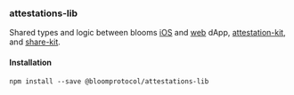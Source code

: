 ### attestations-lib

Shared types and logic between blooms [iOS](https://itunes.apple.com/us/app/bloom-secure-identity/id1380492735) and [web](https://bloom.co/) dApp, [attestation-kit](https://github.com/hellobloom/attestation-kit), and [share-kit](https://github.com/hellobloom/share-kit).

#### Installation

`npm install --save @bloomprotocol/attestations-lib`
